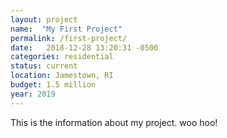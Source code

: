 ```yaml
---
layout: project
name:  "My First Project"
permalink: /first-project/
date:   2018-12-28 13:20:31 -0500
categories: residential
status: current
location: Jamestown, RI
budget: 1.5 million
year: 2019
---
```


This is the information about my project. woo hoo!

